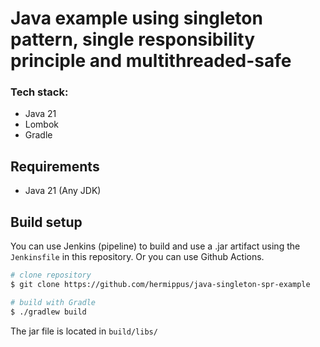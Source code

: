 # Java example using singleton pattern, single responsibility  principle and multithreaded-safe

### Tech stack:
* Java 21
* Lombok
* Gradle

## Requirements
* Java 21 (Any JDK)

## Build setup
You can use Jenkins (pipeline) to build and use a .jar artifact using the `Jenkinsfile` in this repository. Or you can use Github Actions.

```bash
# clone repository
$ git clone https://github.com/hermippus/java-singleton-spr-example

# build with Gradle
$ ./gradlew build
```

The jar file is located in `build/libs/`
